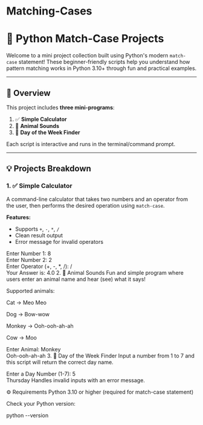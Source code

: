 # Matching-Cases
# 🐍 Python Match-Case Projects

Welcome to a mini project collection built using Python's modern `match-case` statement! These beginner-friendly scripts help you understand how pattern matching works in Python 3.10+ through fun and practical examples.

---

## 📌 Overview

This project includes **three mini-programs**:

1. ✅ **Simple Calculator**
2. 🐾 **Animal Sounds**
3. 📅 **Day of the Week Finder**

Each script is interactive and runs in the terminal/command prompt.

---

## 💡 Projects Breakdown

### 1. ✅ Simple Calculator

A command-line calculator that takes two numbers and an operator from the user, then performs the desired operation using `match-case`.

**Features:**
- Supports `+`, `-`, `*`, `/`
- Clean result output
- Error message for invalid operators


Enter Number 1: 8  
Enter Number 2: 2  
Enter Operator (+, -, *, /): /  
Your Answer is: 4.0
2. 🐾 Animal Sounds
Fun and simple program where users enter an animal name and hear (see) what it says!

Supported animals:

Cat → Meo Meo

Dog → Bow-wow

Monkey → Ooh-ooh-ah-ah

Cow → Moo


Enter Animal: Monkey  
Ooh-ooh-ah-ah
3. 📅 Day of the Week Finder
Input a number from 1 to 7 and this script will return the correct day name.


Enter a Day Number (1-7): 5  
Thursday
Handles invalid inputs with an error message.

⚙️ Requirements
Python 3.10 or higher (required for match-case statement)

Check your Python version:

python --version

